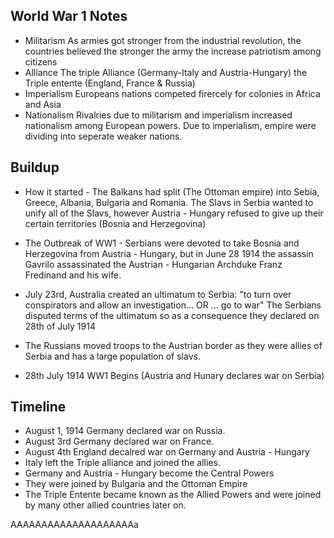 ## World War 1 Notes

- Militarism
		As armies got stronger from the industrial revolution, the countries believed the stronger the army the increase patriotism among citizens
- Alliance
		The triple Alliance (Germany-Italy and Austria-Hungary) the Triple entente (England, France & Russia)
- Imperialism
		Europeans nations competed firercely for colonies in Africa and Asia
- Nationalism
		 Rivalries due to militarism and imperialism increased nationalism among European powers. Due to imperialism, empire were dividing into seperate weaker nations.


## Buildup 
- How it started -  The Balkans had split (The Ottoman empire) into Sebia, Greece, Albania, Bulgaria and Romania. The Slavs in Serbia wanted to unify all of the Slavs, however Austria - Hungary refused to give up their certain territories (Bosnia and Herzegovina)

- The Outbreak of WW1 - Serbians were devoted to take Bosnia and Herzegovina from Austria - Hungary, but in June 28 1914 the assassin Gavrilo assassinated the Austrian - Hungarian Archduke Franz Fredinand and his wife.

- July 23rd, Australia created an ultimatum to Serbia: "to turn over conspirators and allow an investigation... OR ... go to war" The Serbians disputed terms of the ultimatum so as a consequence they declared on 28th of July 1914
- The Russians moved troops to the Austrian border as they were allies of Serbia and has a large population of slavs.


- 28th July 1914 WW1 Begins (Austria and Hunary declares war on Serbia)

## Timeline
- August 1, 1914 Germany declared war on Russia.
- August 3rd Germany declared war on France.
- August 4th England decalred war on Germany and Austria - Hungary
- Italy left the Triple alliance and joined the allies.
- Germany and Austria - Hungary become the Central Powers
- They were joined by Bulgaria and the Ottoman Empire
- The Triple Entente became known as the Allied Powers and were joined by many other allied countries later on.

AAAAAAAAAAAAAAAAAAAAa